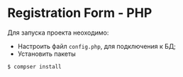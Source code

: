 # Registration Form - PHP
Для запуска проекта неоходимо:
- Настроить файл `config.php`, для подключения к БД;
- Установить пакеты
```sh
$ compser install
```